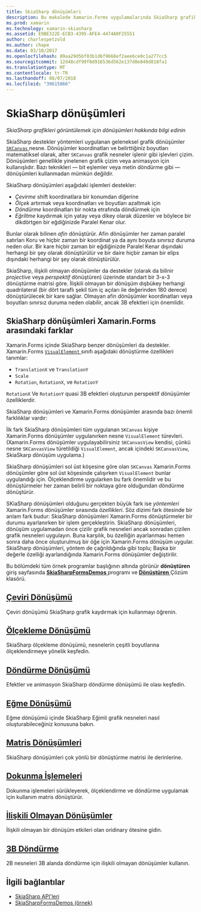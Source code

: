 ```yaml
---
title: SkiaSharp dönüşümleri
description: Bu makalede Xamarin.Forms uygulamalarında SkiaSharp grafikleri görüntülemek için dönüşümleri keşfediyor ve bu örnek kod ile gösterir.
ms.prod: xamarin
ms.technology: xamarin-skiasharp
ms.assetid: E9BE322E-ECB3-4395-AFE4-4474A0F25551
author: charlespetzold
ms.author: chape
ms.date: 03/10/2017
ms.openlocfilehash: 89aa29d5bf03b1d6f9668ef2aee6ce0c1a277cc5
ms.sourcegitcommit: 12d48cdf99f0d916536d562e137d0e840d818fa1
ms.translationtype: MT
ms.contentlocale: tr-TR
ms.lasthandoff: 08/07/2018
ms.locfileid: "39615866"
---
```

# <a name="skiasharp-transforms"></a>SkiaSharp dönüşümleri

_SkiaSharp grafikleri görüntülemek için dönüşümleri hakkında bilgi edinin_

SkiaSharp destekler yöntemleri uygulanan geleneksel grafik dönüşümler [ `SKCanvas` ](https://developer.xamarin.com/api/type/SkiaSharp.SKCanvas/) nesne. Dönüşümler koordinatları ve belirttiğiniz boyutları matematiksel olarak, alter `SKCanvas` grafik nesneler işlenir gibi işlevleri çizim. Dönüşümleri genellikle yinelenen grafik çizim veya animasyon için kullanışlıdır. Bazı teknikleri &mdash; bit eşlemler veya metin döndürme gibi &mdash; dönüşümleri kullanmadan mümkün değildir.

SkiaSharp dönüşümleri aşağıdaki işlemleri destekler:

- *Çevirme* shift koordinatlara bir konumdan diğerine
- *Ölçek* artırmak veya koordinatları ve boyutları azaltmak için
- *Döndürme* koordinatları bir nokta etrafında döndürmek için
- *Eğriltme* kaydırmak için yatay veya dikey olarak düzenler ve böylece bir dikdörtgen bir eğdiğinizde Paralel Kenar olur.

Bunlar olarak bilinen *afin* dönüştürür. Afin dönüşümler her zaman paralel satırları Koru ve hiçbir zaman bir koordinat ya da aynı boyuta sınırsız duruma neden olur. Bir kare hiçbir zaman bir eğdiğinizde Paralel Kenar dışındaki herhangi bir şey olarak dönüştürülür ve bir daire hiçbir zaman bir elips dışındaki herhangi bir şey olarak dönüştürülür.

SkiaSharp, ilişkili olmayan dönüşümler da destekler (olarak da bilinir *projective* veya *perspektif* dönüştüren) üzerinde standart bir 3-x-3 dönüştürme matrisi göre. İlişkili olmayan bir dönüşüm dışbükey herhangi quadrilateral (bir dört taraflı şekil tüm iç açıları ile değerinden 180 derece) dönüştürülecek bir kare sağlar. Olmayan afin dönüşümler koordinatları veya boyutları sınırsız duruma neden olabilir, ancak 3B efektleri için önemlidir.

## <a name="differences-between-skiasharp-and-xamarinforms-transforms"></a>SkiaSharp dönüşümleri Xamarin.Forms arasındaki farklar

Xamarin.Forms içinde SkiaSharp benzer dönüşümleri da destekler. Xamarin.Forms [ `VisualElement` ](xref:Xamarin.Forms.VisualElement) sınıfı aşağıdaki dönüştürme özellikleri tanımlar:

- `TranslationX` ve `TranslationY`
- `Scale`
- `Rotation`, `RotationX`, ve `RotationY`

`RotationX` Ve `RotationY` quasi 3B efektleri oluşturun perspektif dönüşümler özelliklerdir.

SkiaSharp dönüşümleri ve Xamarin.Forms dönüşümler arasında bazı önemli farklılıklar vardır:

İlk fark SkiaSharp dönüşümleri tüm uygulanan `SKCanvas` kişiye Xamarin.Forms dönüşümler uygulanırken nesne `VisualElement` türevleri. (Xamarin.Forms dönüşümler uygulayabilirsiniz `SKCanvasView` kendisi, çünkü nesne `SKCanvasView` türetildiği `VisualElement`, ancak içindeki `SKCanvasView`, SkiaSkarp dönüşüm uygulama.)

SkiaSharp dönüşümleri sol üst köşesine göre olan `SKCanvas` Xamarin.Forms dönüşümler göre sol üst köşesinde çalışırken `VisualElement` bunlar uygulandığı için. Ölçeklendirme uygularken bu fark önemlidir ve bu dönüştürmeler her zaman belirli bir noktaya göre olduğundan döndürme dönüştürür.

SKiaSharp dönüşümleri olduğunu gerçekten büyük fark ise *yöntemleri* Xamarin.Forms dönüşümler sırasında *özellikleri*. Söz dizimi fark ötesinde bir anlam fark budur: SkiaSharp dönüşümleri Xamarin.Forms dönüştürmeler bir durumu ayarlanırken bir işlem gerçekleştirin. SkiaSharp dönüşümleri, dönüşüm uygulamadan önce çizilir grafik nesneleri ancak sonradan çizilen grafik nesneleri uygulayın. Buna karşılık, bu özelliğin ayarlanması hemen sonra daha önce oluşturulmuş bir öğe için Xamarin.Forms dönüşüm uygular. SkiaSharp dönüşümleri, yöntem de çağrıldığında gibi toplu; Başka bir değerle özelliği ayarlandığında Xamarin.Forms dönüşümler değiştirilir.

Bu bölümdeki tüm örnek programlar başlığının altında görünür **dönüştüren** giriş sayfasında [ **SkiaSharpFormsDemos** ](https://developer.xamarin.com/samples/xamarin-forms/SkiaSharpForms/Demos/) programı ve [ **Dönüştüren** ](https://github.com/xamarin/xamarin-forms-samples/tree/master/SkiaSharpForms/Demos/Demos/SkiaSharpFormsDemos/Transforms) Çözüm klasörü.

## <a name="the-translate-transformtranslatemd"></a>[Çeviri Dönüşümü](translate.md)

Çeviri dönüşümü SkiaSharp grafik kaydırmak için kullanmayı öğrenin.

## <a name="the-scale-transformscalemd"></a>[Ölçekleme Dönüşümü](scale.md)

SkiaSharp ölçekleme dönüşümü, nesnelerin çeşitli boyutlarına ölçeklendirmeye yönelik keşfedin.

## <a name="the-rotate-transformrotatemd"></a>[Döndürme Dönüşümü](rotate.md)

Efektler ve animasyon SkiaSharp döndürme dönüşümü ile olası keşfedin.

## <a name="the-skew-transformskewmd"></a>[Eğme Dönüşümü](skew.md)

Eğme dönüşümü içinde SkiaSharp Eğimli grafik nesneleri nasıl oluşturabileceğiniz konusuna bakın.

## <a name="matrix-transformsmatrixmd"></a>[Matris Dönüşümleri](matrix.md)

SkiaSharp dönüşümleri çok yönlü bir dönüştürme matrisi ile derinlerine.

## <a name="touch-manipulationstouchmd"></a>[Dokunma İşlemeleri](touch.md)

Dokunma işlemeleri sürükleyerek, ölçeklendirme ve döndürme uygulamak için kullanım matris dönüştürür.

## <a name="non-affine-transformsnon-affinemd"></a>[İlişkili Olmayan Dönüşümler](non-affine.md)

İlişkili olmayan bir dönüşüm etkileri olan oridinary ötesine gidin.

## <a name="3d-rotation3d-rotationmd"></a>[3B Döndürme](3d-rotation.md)

2B nesneleri 3B alanda döndürme için ilişkili olmayan dönüşümler kullanın.


## <a name="related-links"></a>İlgili bağlantılar

- [SkiaSharp API'leri](https://developer.xamarin.com/api/root/SkiaSharp/)
- [SkiaSharpFormsDemos (örnek)](https://developer.xamarin.com/samples/xamarin-forms/SkiaSharpForms/Demos/)
